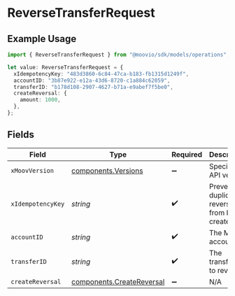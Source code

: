# ReverseTransferRequest

## Example Usage

```typescript
import { ReverseTransferRequest } from "@moovio/sdk/models/operations";

let value: ReverseTransferRequest = {
  xIdempotencyKey: "483d3860-6c84-47ca-b183-fb1315d1249f",
  accountID: "3b87e922-e12a-43d6-8720-c1a884c62059",
  transferID: "b178d108-2907-4627-b71a-e9abef7f5be0",
  createReversal: {
    amount: 1000,
  },
};
```

## Fields

| Field                                                                  | Type                                                                   | Required                                                               | Description                                                            |
| ---------------------------------------------------------------------- | ---------------------------------------------------------------------- | ---------------------------------------------------------------------- | ---------------------------------------------------------------------- |
| `xMoovVersion`                                                         | [components.Versions](../../models/components/versions.md)             | :heavy_minus_sign:                                                     | Specify an API version.                                                |
| `xIdempotencyKey`                                                      | *string*                                                               | :heavy_check_mark:                                                     | Prevents duplicate reversals from being created.                       |
| `accountID`                                                            | *string*                                                               | :heavy_check_mark:                                                     | The Moov account ID.                                                   |
| `transferID`                                                           | *string*                                                               | :heavy_check_mark:                                                     | The transfer ID to reverse.                                            |
| `createReversal`                                                       | [components.CreateReversal](../../models/components/createreversal.md) | :heavy_minus_sign:                                                     | N/A                                                                    |